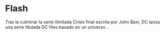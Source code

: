 # Flash 
Tras la culminar la serie ilimitada Crisis final escrita por John Baxi, DC lanza una serie titulada DC files basado en un universo ..
